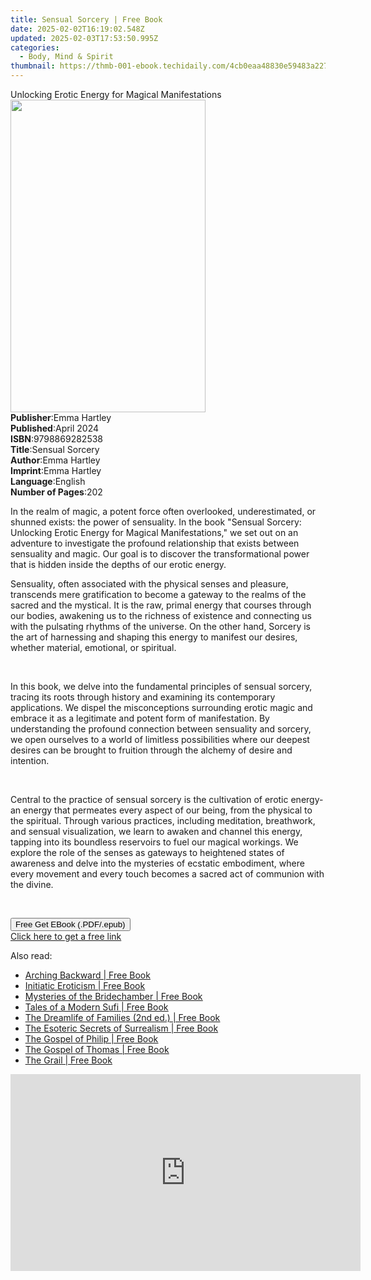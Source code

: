 ```yaml
---
title: Sensual Sorcery | Free Book
date: 2025-02-02T16:19:02.548Z
updated: 2025-02-03T17:53:50.995Z
categories:
  - Body, Mind & Spirit
thumbnail: https://thmb-001-ebook.techidaily.com/4cb0eaa48830e59483a227211efaac50b637988e817e0a2c297eeec0fda4d382.jpg
---
```

<main id="book-container">
  <div class="flex flex-col">
    <div class="book-brief flex-1 py-6 px-4 sm:p-6 md:py-10 md:px-8">
      <!-- brief-->
      <div class="book-brief-main">
        Unlocking Erotic Energy for Magical Manifestations
      </div>
    </div>
    <div
      class="book-meta-info flex-1 grid gap-4 col-start-1 col-end-3 row-start-1 sm:mb-6 sm:grid-cols-4 lg:gap-6 lg:col-start-2 lg:row-end-6 lg:row-span-6 lg:mb-0"
    >
      <div
        class="book-meta-info-left place-content-center mt-4 p-4 text-sm leading-6 col-start-2 col-span-2 dark:text-slate-400"
      >
        <img
          class="w-full h-500 object-cover rounded-lg sm:h-255 sm:col-span-2 lg:col-span-full"
          src="https://img-001-ebook.techidaily.com/defddc24a2cc252a84bb4ab44c3961bd8917471831e75b8ba0008894a0b5489c.jpg"
          alt=""
          width="312"
          height="500"
        />
      </div>
      <div
        class="book-meta-info-right mt-2 col-start-1 row-start-2 col-span-3 self-center"
      >
        <!-- meta data  -->
        <div class="flex flex-col px-4 md:px-8">
          <div class="flex-1">
            <strong>Publisher</strong>:<span class="px-2">Emma Hartley</span>
          </div>
          <div class="flex-1">
            <strong>Published</strong>:<span class="px-2">April 2024</span>
          </div>
          <div class="flex-1">
            <strong>ISBN</strong>:<span class="px-2">9798869282538</span>
          </div>
          <div class="flex-1">
            <strong>Title</strong>:<span class="px-2">Sensual Sorcery</span>
          </div>
          <div class="flex-1">
            <strong>Author</strong>:<span class="px-2">Emma Hartley</span>
          </div>
          <div class="flex-1">
            <strong>Imprint</strong>:<span class="px-2">Emma Hartley</span>
          </div>
          <div class="flex-1">
            <strong>Language</strong>:<span class="px-2">English</span>
          </div>
          <div class="flex-1">
            <strong>Number of Pages</strong>:<span class="px-2">202</span>
          </div>
        </div>
      </div>
    </div>
    <div class="book-description flex-1 py-6 px-4 sm:p-6 md:py-10 md:px-8">
      <div class="book-description-main">
        <div accordion-content="" id="description">
          <p class="ql-align-justify">
            In the realm of magic, a potent force often overlooked,
            underestimated, or shunned exists: the power of sensuality. In the
            book "Sensual Sorcery: Unlocking Erotic Energy for Magical
            Manifestations," we set out on an adventure to investigate the
            profound relationship that exists between sensuality and magic. Our
            goal is to discover the transformational power that is hidden inside
            the depths of our erotic energy.
          </p>
          <p class="ql-align-justify">
            Sensuality, often associated with the physical senses and pleasure,
            transcends mere gratification to become a gateway to the realms of
            the sacred and the mystical. It is the raw, primal energy that
            courses through our bodies, awakening us to the richness of
            existence and connecting us with the pulsating rhythms of the
            universe. On the other hand, Sorcery is the art of harnessing and
            shaping this energy to manifest our desires, whether material,
            emotional, or spiritual.
          </p>
          <p class="ql-align-justify"><br /></p>
          <p class="ql-align-justify">
            In this book, we delve into the fundamental principles of sensual
            sorcery, tracing its roots through history and examining its
            contemporary applications. We dispel the misconceptions surrounding
            erotic magic and embrace it as a legitimate and potent form of
            manifestation. By understanding the profound connection between
            sensuality and sorcery, we open ourselves to a world of limitless
            possibilities where our deepest desires can be brought to fruition
            through the alchemy of desire and intention.
          </p>
          <p class="ql-align-justify"><br /></p>
          <p class="ql-align-justify">
            Central to the practice of sensual sorcery is the cultivation of
            erotic energy-an energy that permeates every aspect of our being,
            from the physical to the spiritual. Through various practices,
            including meditation, breathwork, and sensual visualization, we
            learn to awaken and channel this energy, tapping into its boundless
            reservoirs to fuel our magical workings. We explore the role of the
            senses as gateways to heightened states of awareness and delve into
            the mysteries of ecstatic embodiment, where every movement and every
            touch becomes a sacred act of communion with the divine.
          </p>
          <p><br /></p>
        </div>
        <div class="accordion-fader"></div>
      </div>
    </div>
    <div class="book-excerpts flex-1 py-6 px-4 sm:p-6 md:py-10 md:px-8"></div>
    <div
      class="book-about-author flex-1 py-6 px-4 sm:p-6 md:py-10 md:px-8"
    ></div>
    <div class="book-free-get flex-1 py-6 px-4 sm:p-6 md:py-10 md:px-8">
      <button
        id="btn-free-get"
        class="bg-blue-500 hover:bg-blue-700 text-white font-bold py-2 px-4 rounded"
      >
        Free Get EBook (.PDF/.epub)
      </button>
      <div id="countdown-display" class="px-2 text-lg mt-2"></div>
      <a
        id="free-link"
        class="hidden bg-blue-500 hover:bg-blue-700 text-white font-bold py-2 px-4 rounded"
        href="https://www.ebooks.com/en-us/book/211279469/sensual-sorcery/emma-hartley/"
        target="_blank"
        >Click here to get a free link</a
      >
    </div>
    <script>
      let countdownTime = 0;
      let countdownInterval = null;
      document
        .getElementById('btn-free-get')
        .addEventListener('click', startCountdown);
      function startCountdown() {
        countdownTime = new Date().getTime() + 60000 * 3;
        countdownInterval = setInterval(updateCountdown, 1000);
        document.getElementById('btn-free-get').disabled = true;
        document
          .getElementById('btn-free-get')
          .classList.add('bg-gray-500', 'cursor-not-allowed');
      }
      function updateCountdown() {
        let currentTime = new Date().getTime();
        let timeLeft = countdownTime - currentTime;
        let secondsLeft = Math.floor(timeLeft / 1000);
        document.getElementById('countdown-display').innerHTML =
          `Remaining time: ${secondsLeft} seconds.`;
        if (secondsLeft <= 0) {
          clearInterval(countdownInterval);
          document.getElementById('btn-free-get').classList.add('hidden');
          document.getElementById('free-link').classList.remove('hidden');
          document.getElementById('countdown-display').innerHTML = '';
        }
      }
    </script>
  </div>
</main>

<ins class="adsbygoogle"
      style="display:block"
      data-ad-client="ca-pub-7571918770474297"
      data-ad-slot="8358498916"
      data-ad-format="auto"
      data-full-width-responsive="true"></ins>
    

<span class="atpl-alsoreadstyle">Also read:</span>
<div><ul>
<li><a href="https://novels-ebooks.techidaily.com/95782035-9781594776243-arching-backward/"><u>Arching Backward | Free Book</u></a></li>
<li><a href="https://novels-ebooks.techidaily.com/95782037-9781620551530-initiatic-eroticism/"><u>Initiatic Eroticism | Free Book</u></a></li>
<li><a href="https://novels-ebooks.techidaily.com/95782033-9781594777394-mysteries-of-the-bridechamber/"><u>Mysteries of the Bridechamber | Free Book</u></a></li>
<li><a href="https://novels-ebooks.techidaily.com/95782039-9781594779299-tales-of-a-modern-sufi/"><u>Tales of a Modern Sufi | Free Book</u></a></li>
<li><a href="https://novels-ebooks.techidaily.com/95782032-9781620556337-the-dreamlife-of-families-2nd-ed/"><u>The Dreamlife of Families (2nd ed.) | Free Book</u></a></li>
<li><a href="https://novels-ebooks.techidaily.com/95782041-9781620551769-the-esoteric-secrets-of-surrealism/"><u>The Esoteric Secrets of Surrealism | Free Book</u></a></li>
<li><a href="https://novels-ebooks.techidaily.com/95782030-9781594776403-the-gospel-of-philip/"><u>The Gospel of Philip | Free Book</u></a></li>
<li><a href="https://novels-ebooks.techidaily.com/95782029-9781594776397-the-gospel-of-thomas/"><u>The Gospel of Thomas | Free Book</u></a></li>
<li><a href="https://novels-ebooks.techidaily.com/95782028-9781620554715-the-grail/"><u>The Grail | Free Book</u></a></li>
</ul></div>

<!-- affiliate ads begin -->
<iframe width="560" height="315" src="https://www.youtube.com/embed/gyGoQi7hsZk?si=8OcKcPUj2wSBmVZ1" title="YouTube video player" frameborder="0" allow="accelerometer; autoplay; clipboard-write; encrypted-media; gyroscope; picture-in-picture; web-share" referrerpolicy="strict-origin-when-cross-origin" allowfullscreen></iframe>
<!-- affiliate ads end -->

